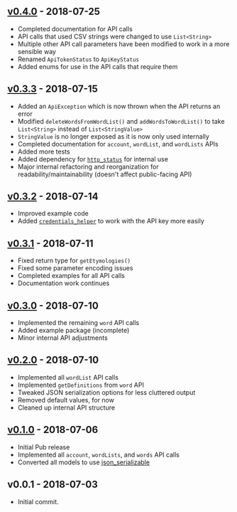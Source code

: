## [v0.4.0](https://github.com/Herohtar/wordnik-dart/releases/tag/v0.4.0) - 2018-07-25

* Completed documentation for API calls
* API calls that used CSV strings were changed to use `List<String>`
* Multiple other API call parameters have been modified to work in a more sensible way
* Renamed `ApiTokenStatus` to `ApiKeyStatus`
* Added enums for use in the API calls that require them

## [v0.3.3](https://github.com/Herohtar/wordnik-dart/releases/tag/v0.3.3) - 2018-07-15

* Added an `ApiException` which is now thrown when the API returns an error
* Modified `deleteWordsFromWordList()` and `addWordsToWordList()` to take `List<String>` instead of `List<StringValue>`
* `StringValue` is no longer exposed as it is now only used internally
* Completed documentation for `account`, `wordList`, and `wordLists` APIs
* Added more tests
* Added dependency for [`http_status`](https://pub.dartlang.org/packages/http_status) for internal use
* Major internal refactoring and reorganization for readability/maintainability (doesn't affect public-facing API)

## [v0.3.2](https://github.com/Herohtar/wordnik-dart/releases/tag/v0.3.2) - 2018-07-14

* Improved example code
* Added [`credentials_helper`](https://pub.dartlang.org/packages/credentials_helper) to work with the API key more easily

## [v0.3.1](https://github.com/Herohtar/wordnik-dart/releases/tag/v0.3.1) - 2018-07-11

* Fixed return type for `getEtymologies()`
* Fixed some parameter encoding issues
* Completed examples for all API calls
* Documentation work continues

## [v0.3.0](https://github.com/Herohtar/wordnik-dart/releases/tag/v0.3.0) - 2018-07-10

* Implemented the remaining `word` API calls
* Added example package (incomplete)
* Minor internal API adjustments

## [v0.2.0](https://github.com/Herohtar/wordnik-dart/releases/tag/v0.2.0) - 2018-07-10

* Implemented all `wordList` API calls
* Implemented `getDefinitions` from `word` API
* Tweaked JSON serialization options for less cluttered output
* Removed default values, for now
* Cleaned up internal API structure

## [v0.1.0](https://github.com/Herohtar/wordnik-dart/releases/tag/v0.1.0) - 2018-07-06

* Initial Pub release
* Implemented all `account`, `wordLists`, and `words` API calls
* Converted all models to use [json\_serializable](https://pub.dartlang.org/packages/json_serializable)

## v0.0.1 - 2018-07-03

* Initial commit.
